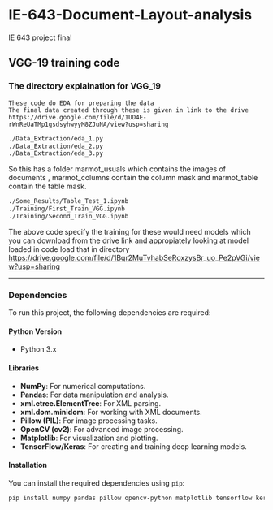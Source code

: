# IE-643-Document-Layout-analysis
IE 643 project final
## VGG-19 training code
### The directory explaination for VGG_19
```text
These code do EDA for preparing the data 
The final data created through these is given in link to the drive
https://drive.google.com/file/d/1UD4E-rWnReUaTMp1gsdsyhwyyM8ZJuNA/view?usp=sharing 
```
```bash
./Data_Extraction/eda_1.py
./Data_Extraction/eda_2.py
./Data_Extraction/eda_3.py
```
So this has a folder marmot_usuals which contains the images of documents , marmot_columns contain the column mask and marmot_table contain the table mask.

 ```bash
./Some_Results/Table_Test_1.ipynb
./Training/First_Train_VGG.ipynb
./Training/Second_Train_VGG.ipynb
```
The above code specify the training for these would need models which you can download from the drive link and appropiately looking at model loaded in code load that in directory 
https://drive.google.com/file/d/1Bqr2MuTvhabSeRoxzysBr_uo_Pe2pVGi/view?usp=sharing

---

### Dependencies

To run this project, the following dependencies are required:

#### Python Version
- Python 3.x

#### Libraries
- **NumPy**: For numerical computations.
- **Pandas**: For data manipulation and analysis.
- **xml.etree.ElementTree**: For XML parsing.
- **xml.dom.minidom**: For working with XML documents.
- **Pillow (PIL)**: For image processing tasks.
- **OpenCV (cv2)**: For advanced image processing.
- **Matplotlib**: For visualization and plotting.
- **TensorFlow/Keras**: For creating and training deep learning models.

#### Installation
You can install the required dependencies using `pip`:

```bash
pip install numpy pandas pillow opencv-python matplotlib tensorflow keras
```
